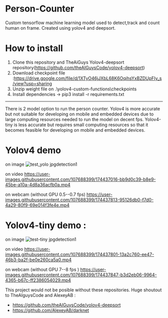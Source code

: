 # Person-Counter
Custom tensorflow machine learning model used to detect,track and count human on frame. Created using yolov4 and deepsort.


# How to install
  1. Clone this repository and TheAiGuys Yolov4-deepsort repository(https://github.com/theAIGuysCode/yolov4-deepsort)
  2. Download checkpoint file :https://drive.google.com/file/d/1XTyO46jJXbL68K6OqihsYxBZDUpFIy_s/view?usp=sharing
  3. Unzip weight file on .\yolov4-custom-functions\checkpoints
  4. Install dependencies -> pip3 install -r requirements.txt

---
There is 2 model option to run the person counter. Yolov4 is more accurate but not suitable for developing on mobile and embedded devices due to large computing resources needed to run the model on decent fps. Yolov4-tiny is less accurate but requires small computing resources so that it becomes feasible for developing on mobile and embedded devices.

# Yolov4 demo

on image
![test_yolo jpgdetection1](https://user-images.githubusercontent.com/107688399/174437009-6c059de9-11b4-494e-b906-9579d079eee0.png)

  
on video
https://user-images.githubusercontent.com/107688399/174437016-bb9d0c39-b8e9-45be-a10a-4d8a36acfb0a.mp4


on webcam (without GPU 0.5--0.7 fps)
https://user-images.githubusercontent.com/107688399/174437813-95126db0-f7d0-4a29-80f9-69e014f3fe4e.mp4



# Yolov4-tiny demo : 

on image
![test-tiny jpgdetection1](https://user-images.githubusercontent.com/107688399/174437039-be50b2e7-3a8d-435b-b69a-0c738d93b523.png)

on video
https://user-images.githubusercontent.com/107688399/174437801-13a2c760-ee47-46b3-ba2f-be0e260ca5a0.mp4


on webcam (without GPU 7--8 fps )
https://user-images.githubusercontent.com/107688399/174437847-b3d2eb06-9964-4365-b67c-ff2386054029.mp4



This project would not be posible without these repositories. Huge shoutout to TheAIguysCode and AlexeyAB :
 - https://github.com/theAIGuysCode/yolov4-deepsort
 - https://github.com/AlexeyAB/darknet
  
